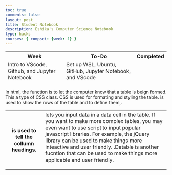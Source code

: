```yaml
---
toc: true
comments: false
layout: post
title: Student Notebook 
description: Eshika's Computer Science Notebook
type: hacks
courses: { compsci: {week: 1} }
---
```


<table>
<thead>
    <tr>
        <th>Week</th>
        <th>To-Do</th>
        <th>Completed</th>
    </tr>
    <tr>
        <td>Intro to VScode, Github, and Jupyter Notebook</td>
        <td>Set up WSL, Ubuntu, GitHub, Jupyter Notebook, and VScode</td>
    </tr>
    <tr>
        <td></td>
        <td></td>
    </tr>
</thead>
</table>

In html, the <table> function is to let the computer know that a table is beign formed. This a type of CSS class. CSS is used for formating and styling the table. <tr> is used to show the rows of the table and to define them,. <th> is used to tell the collumn headings. <td> lets you input data in a data cell in the table. 
If you want to make more complex tables, you may even want to use script to input popular javascript libraries. For example, the jQuery library can be used to make things more inteactive and user friendly.
.Datable is another fucntion that can be used to make things more applicable and user friendly. 